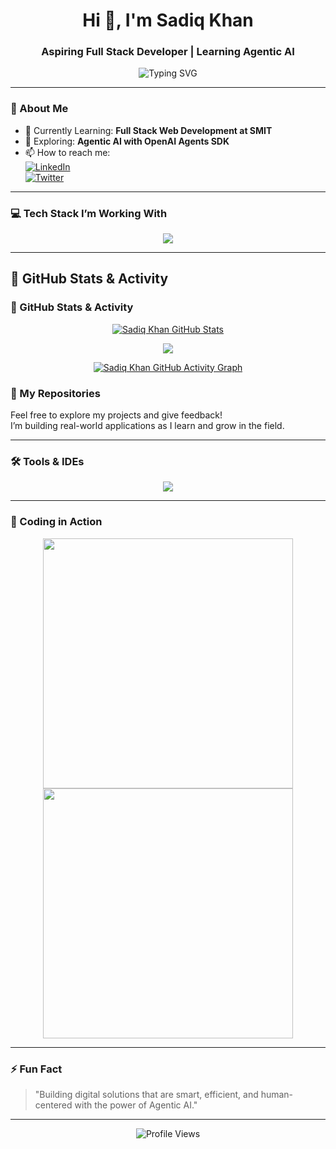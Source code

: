 <h1 align="center">Hi 👋, I'm Sadiq Khan</h1>
<h3 align="center">Aspiring Full Stack Developer | Learning Agentic AI</h3>

<p align="center">
  <img src="https://readme-typing-svg.demolab.com?font=Fira+Code&weight=500&size=22&pause=1000&center=true&vCenter=true&width=435&lines=Passionate+about+Web+Development;Learning+Agentic+AI+with+OpenAI+SDK;Currently+Studying+Full+Stack+at+SMIT" alt="Typing SVG" />
</p>

---

### 🧠 About Me

- 🌱 Currently Learning: **Full Stack Web Development at SMIT**  
- 🤖 Exploring: **Agentic AI with OpenAI Agents SDK**
- 📫 How to reach me:  
  [![LinkedIn](https://img.shields.io/badge/LinkedIn-blue?style=for-the-badge&logo=linkedin&logoColor=white)](https://www.linkedin.com/in/sadiq-rashid-564375158/)  
  [![Twitter](https://img.shields.io/badge/Twitter-1DA1F2?style=for-the-badge&logo=twitter&logoColor=white)](https://x.com/saiqkhan3333)

---

### 💻 Tech Stack I’m Working With

<p align="center">
  <img src="https://skillicons.dev/icons?i=html,css,js,ts,react,nextjs,tailwind,python,git,github,vscode" />
</p>

---

## 🚀 GitHub Stats & Activity

### 🚀 GitHub Stats & Activity

<p align="center">
  <a href="https://github.com/SadiqKhan-Dev">
    <img src="https://github-readme-stats.vercel.app/api?username=SadiqKhan-Dev&show_icons=true&theme=radical" alt="Sadiq Khan GitHub Stats" />
  </a>
</p>

<p align="center">
  <a href="https://github.com/SadiqKhan-Dev">
   <img src="https://github-readme-streak-stats.herokuapp.com?user=SadiqKhan-Dev&theme=radical" />
  </a>
</p>

<p align="center">
  <a href="https://github.com/SadiqKhan-Dev">
    <img src="https://github-readme-activity-graph.vercel.app/graph?username=SadiqKhan-Dev&theme=rogue" alt="Sadiq Khan GitHub Activity Graph" />
  </a>
</p>


### 📂 My Repositories

Feel free to explore my projects and give feedback!  
I’m building real-world applications as I learn and grow in the field.

---

### 🛠️ Tools & IDEs

<p align="center">
  <img src="https://skillicons.dev/icons?i=vs,pycharm,figma,postman,linux,windows" />
</p>

---

### 📸 Coding in Action

<p align="center">
  <img src="https://media.giphy.com/media/qgQUggAC3Pfv687qPC/giphy.gif" width="400" />
  <img src="https://media.giphy.com/media/13HgwGsXF0aiGY/giphy.gif" width="400" />
</p>

---

### ⚡ Fun Fact

> "Building digital solutions that are smart, efficient, and human-centered with the power of Agentic AI."

---

<p align="center">
  <img src="https://komarev.com/ghpvc/?username=SadiqKhan-Dev&label=Profile%20Views&color=blueviolet&style=flat" alt="Profile Views" />
</p>
